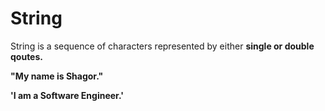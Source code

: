 # String
String is a sequence of characters represented by either **single or double qoutes.**

**"My name is Shagor."**

**'I am a Software Engineer.'**

